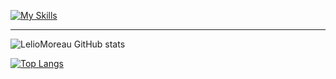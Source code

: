 [![My Skills](https://skillicons.dev/icons?i=js,ts,html,css,lua,vue,postgres,mongodb,linux,git,vscode,idea)](https://skillicons.dev)

---
![LelioMoreau GitHub stats](https://github-readme-stats.vercel.app/api?username=LelioMoreau&show_icons=true&theme=radical)

[![Top Langs](https://github-readme-stats.vercel.app/api/top-langs/?username=LelioMoreau&layout=compact&theme=radical)](https://github.com/anuraghazra/github-readme-stats)
